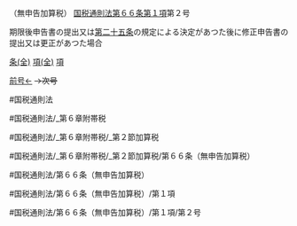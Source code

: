 （無申告加算税）
[国税通則法第６６条第１項](国税通則法＿＿＿＿＿第６６条第１項)第２号

期限後申告書の提出又は[第二十五条](国税通則法＿＿＿＿＿第２５条第１項)の規定による決定があつた後に修正申告書の提出又は更正があつた場合

[条(全)](国税通則法＿＿＿＿＿第６６条_.md)    [項(全)](国税通則法＿＿＿＿＿第６６条第１項_.md)    [項](国税通則法＿＿＿＿＿第６６条第１項.md)

[前号←](国税通則法＿＿＿＿＿第６６条第１項第１号.md)  ~~→次号~~

#国税通則法

#国税通則法/_第６章附帯税

#国税通則法/_第６章附帯税/_第２節加算税

#国税通則法/_第６章附帯税/_第２節加算税/第６６条（無申告加算税）

#国税通則法/第６６条（無申告加算税）

#国税通則法/第６６条（無申告加算税）/第１項

#国税通則法/第６６条（無申告加算税）/第１項/第２号

